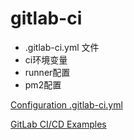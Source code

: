 # gitlab-ci 
- .gitlab-ci.yml 文件
- ci环境变量
- runner配置
- pm2配置



[Configuration .gitlab-ci.yml](https://docs.gitlab.com/ee/ci/yaml/README.html)

[GitLab CI/CD Examples](https://docs.gitlab.com/ee/ci/examples/README.html)
